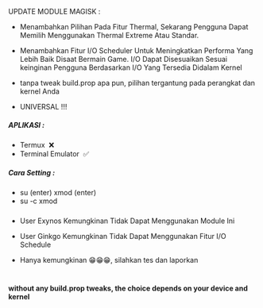 UPDATE MODULE MAGISK :

* Menambahkan Pilihan Pada Fitur Thermal, Sekarang Pengguna Dapat Memilih Menggunakan Thermal Extreme Atau Standar.

* Menambahkan Fitur I/O Scheduler Untuk Meningkatkan Performa Yang Lebih Baik Disaat Bermain Game.
I/O Dapat Disesuaikan Sesuai keinginan Pengguna Berdasarkan I/O Yang Tersedia Didalam Kernel

* tanpa tweak build.prop apa pun, pilihan tergantung pada perangkat dan kernel Anda

* UNIVERSAL !!!

##### APLIKASI :

* Termux  ❌
* Terminal Emulator  ✅

##### Cara Setting :

* su (enter) xmod (enter)
* su -c xmod

#####

* User Exynos Kemungkinan Tidak Dapat Menggunakan Module Ini
* User Ginkgo Kemungkinan Tidak Dapat Menggunakan Fitur I/O Schedule

* Hanya kemungkinan 😁😁😁, silahkan tes dan laporkan

#

#### without any build.prop tweaks, the choice depends on your device and kernel


